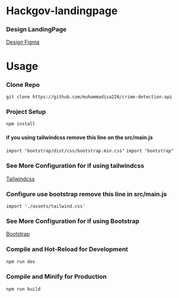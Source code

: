# Hackgov-landingpage

### Design LandingPage

[Design Figma](https://tailwindcss.com/docs/guides/vite#)

# Usage

### Clone Repo
`git clone https://github.com/muhammadisa226/crime-detection-api`

### Project Setup

```sh
npm install
```
#### if you using tailwindcss remove this line on the src/main.js

`import "bootstrap/dist/css/bootstrap.min.css"`
`import "bootstrap"`


### See More Configuration for if using tailwindcss

[Tailwindcss](https://tailwindcss.com/docs/guides/vite)

### Configure use bootstrap remove this line in src/main.js

`import './assets/tailwind.css'`

### See More Configuration for if using Bootstrap
[Bootstrap](https://getbootstrap.com/docs/5.3/getting-started/vite/#configure-vite`)

### Compile and Hot-Reload for Development

```sh
npm run dev
```

### Compile and Minify for Production

```sh
npm run build
```

